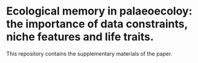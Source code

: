# Ecological memory in palaeoecoloy: the importance of data constraints, niche features and life traits. 

This repository contains the supplementary materials of the paper.
